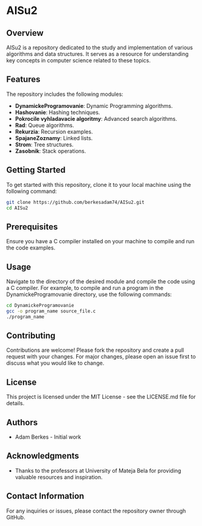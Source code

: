# AISu2

## Overview
AISu2 is a repository dedicated to the study and implementation of various algorithms and data structures. It serves as a resource for understanding key concepts in computer science related to these topics.

## Features
The repository includes the following modules:
- **DynamickeProgramovanie**: Dynamic Programming algorithms.
- **Hashovanie**: Hashing techniques.
- **Pokrocile vyhladavacie algoritmy**: Advanced search algorithms.
- **Rad**: Queue algorithms.
- **Rekurzia**: Recursion examples.
- **SpajaneZoznamy**: Linked lists.
- **Strom**: Tree structures.
- **Zasobnik**: Stack operations.

## Getting Started
To get started with this repository, clone it to your local machine using the following command:

```bash
git clone https://github.com/berkesadam74/AISu2.git
cd AISu2
```

## Prerequisites
Ensure you have a C compiler installed on your machine to compile and run the code examples.

## Usage
Navigate to the directory of the desired module and compile the code using a C compiler. For example, to compile and run a program in the DynamickeProgramovanie directory, use the following commands:

```bash
cd DynamickeProgramovanie
gcc -o program_name source_file.c
./program_name
```

## Contributing
Contributions are welcome! Please fork the repository and create a pull request with your changes. For major changes, please open an issue first to discuss what you would like to change.

## License
This project is licensed under the MIT License - see the LICENSE.md file for details.

## Authors
- Adam Berkes - Initial work

## Acknowledgments
- Thanks to the professors at University of Mateja Bela for providing valuable resources and inspiration.

## Contact Information
For any inquiries or issues, please contact the repository owner through GitHub.
